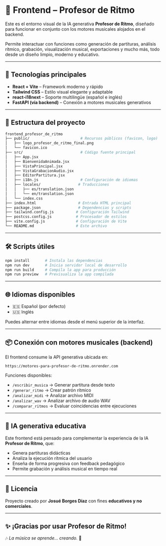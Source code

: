 
# 🎼 Frontend – Profesor de Ritmo

Este es el entorno visual de la IA generativa **Profesor de Ritmo**, diseñado para funcionar en conjunto con los motores musicales alojados en el backend.

Permite interactuar con funciones como generación de partituras, análisis rítmico, grabación, visualización musical, exportaciones y mucho más, todo desde un diseño limpio, moderno y educativo.

---

## 🚀 Tecnologías principales

- **React + Vite** – Framework moderno y rápido
- **Tailwind CSS** – Estilo visual elegante y adaptable
- **react-i18next** – Soporte multilingüe (español e inglés)
- **FastAPI (vía backend)** – Conexión a motores musicales generativos

---

## 📁 Estructura del proyecto

```bash
frontend_profesor_de_ritmo
├── public/                       # Recursos públicos (favicon, logo)
│   ├── logo_profesor_de_ritmo_final.png
│   └── favicon.ico
├── src/                          # Código fuente principal
│   ├── App.jsx
│   ├── BienvenidaAnimada.jsx
│   ├── VistaPrincipal.jsx
│   ├── VistaGrabacionAudio.jsx
│   ├── EditorPartitura.jsx
│   ├── i18n.js                   # Configuración de idiomas
│   ├── locales/                 # Traducciones
│   │   ├── es/translation.json
│   │   └── en/translation.json
│   └── index.css
├── index.html                   # Entrada HTML principal
├── package.json                 # Dependencias y scripts
├── tailwind.config.js          # Configuración Tailwind
├── postcss.config.js           # Procesador de estilos
├── vite.config.js              # Configuración de Vite
└── README.md                   # Este archivo
```

---

## 🛠️ Scripts útiles

```bash
npm install       # Instala las dependencias
npm run dev       # Inicia servidor local de desarrollo
npm run build     # Compila la app para producción
npm run preview   # Previsualiza la app compilada
```

---

## 🌐 Idiomas disponibles

- 🇪🇸 Español (por defecto)
- 🇺🇸 Inglés

Puedes alternar entre idiomas desde el menú superior de la interfaz.

---

## 📦 Conexión con motores musicales (backend)

El frontend consume la API generativa ubicada en:

```
https://motores-para-profesor-de-ritmo.onrender.com
```

Funciones disponibles:

- `/escribir_musica` → Generar partitura desde texto
- `/generar_ritmo` → Crear patrón rítmico
- `/analizar_midi` → Analizar archivo MIDI
- `/analizar_wav` → Analizar archivo de audio WAV
- `/comparar_ritmos` → Evaluar coincidencias entre ejecuciones

---

## 🧠 IA generativa educativa

Este frontend está pensado para complementar la experiencia de la IA **Profesor de Ritmo**, que:

- Genera partituras didácticas
- Analiza la ejecución rítmica del usuario
- Enseña de forma progresiva con feedback pedagógico
- Permite grabación y análisis musical en tiempo real

---

## 🔐 Licencia

Proyecto creado por **Josué Borges Díaz** con fines **educativos y no comerciales**.

---

## ✨ ¡Gracias por usar Profesor de Ritmo!

🎶 *La música se aprende... creando.* 🎼

<!-- Forzar redeploy -->

